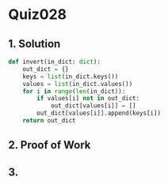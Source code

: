 # Quiz028

## 1. Solution
```.py
def invert(in_dict: dict):
    out_dict = {}
    keys = list(in_dict.keys())
    values = list(in_dict.values())
    for i in range(len(in_dict)):
        if values[i] not in out_dict:
            out_dict[values[i]] = []
        out_dict[values[i]].append(keys[i])
    return out_dict
```
## 2. Proof of Work

## 3. 
